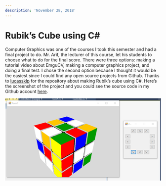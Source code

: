 ```yaml
---
description: 'November 28, 2018'
---
```


# Rubik’s Cube using C\#

Computer Graphics was one of the courses I took this semester and had a final project to do. Mr. Arif, the lecturer of this course, let his students to choose what to do for the final score. There were three options: making a tutorial video about EmguCV, making a computer graphics project, and doing a final test. I chose the second option because I thought it would be the easiest since I could find any open source projects from Github. Thanks to [lucassklp](https://github.com/lucassklp/RubikCube) for the repository about making Rubik’s cube using C\#. Here’s the screenshot of the project and you could see the source code in my Github account [here](https://github.com/realicejoanne/grafkom-project).

![](../../.gitbook/assets/image%20%2812%29.png)

